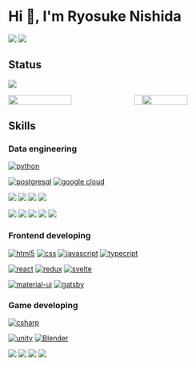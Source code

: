 # Hi 👋, I'm Ryosuke Nishida

[![](https://img.shields.io/badge/Twitter-1DA1F2?&logo=twitter&logoColor=white)](https://twitter.com/ryosukeskill)
[![](https://img.shields.io/badge/LinkedIn-0077B5?&logo=linkedin&logoColor=white)](https://www.linkedin.com/in/ryosukeskill/)

## Status

![](https://github-profile-summary-cards.vercel.app/api/cards/profile-details?username=24daryo&theme=vue)

<div style="display:flex; box-sizing:border-box">
<img src="https://github-readme-stats.vercel.app/api?username=24daryo&count_private=true&show_icons=true" width="50%"/>
<img width="16px"/>
<img src="https://github-readme-stats.vercel.app/api/top-langs/?username=24daryo&layout=compact" width="42.2%"/>
</div>

## Skills

### Data engineering

[![python](https://img.shields.io/badge/Python-3776AB?style=for-the-badge&logo=python&logoColor=white)](https://www.python.org/)

[![postgresql](https://img.shields.io/badge/PostgreSQL-316192?style=for-the-badge&logo=postgresql&logoColor=white)](https://www.postgresql.org/)
[![google cloud](https://img.shields.io/badge/Google_Cloud-4285F4?style=for-the-badge&logo=google-cloud&logoColor=white)](https://console.cloud.google.com/)

![](https://img.shields.io/static/v1?label=PY&message=scraping&color=white)
![](https://img.shields.io/static/v1?label=PY&message=pandas&color=white)
![](https://img.shields.io/static/v1?label=PY&message=jupyter&color=white)
![](https://img.shields.io/static/v1?label=PY&message=openpyxl&color=white)

![](https://img.shields.io/static/v1?label=GCP&message=IAM&color=white)
![](https://img.shields.io/static/v1?label=GCP&message=Functions&color=white)
![](https://img.shields.io/static/v1?label=GCP&message=Storage&color=white)
![](https://img.shields.io/static/v1?label=GCP&message=SQL&color=white)
![](https://img.shields.io/static/v1?label=GCP&message=API%20Gateway&color=white)

### Frontend developing

[![html5](https://img.shields.io/badge/HTML5-E34F26?style=for-the-badge&logo=html5&logoColor=white)](https://developer.mozilla.org/ja/docs/Web/HTML/Reference)
[![css](https://img.shields.io/badge/CSS3-1572B6?style=for-the-badge&logo=css3&logoColor=white)](https://developer.mozilla.org/ja/docs/Web/CSS/Reference)
[![javascript](https://img.shields.io/badge/JavaScript-F7DF1E?style=for-the-badge&logo=javascript&logoColor=black)](https://developer.mozilla.org/ja/docs/Web/JavaScript/Reference)
[![typecript](https://img.shields.io/badge/TypeScript-007ACC?style=for-the-badge&logo=typescript&logoColor=white)](https://www.typescriptlang.org/)

[![react](https://img.shields.io/badge/React-20232A?style=for-the-badge&logo=react&logoColor=61DAFB)](https://ja.reactjs.org/)
[![redux](https://img.shields.io/badge/Redux-593D88?style=for-the-badge&logo=redux&logoColor=white)](https://redux.js.org/)
[![svelte](https://img.shields.io/badge/Svelte-4A4A55?style=for-the-badge&logo=svelte&logoColor=FF3E00)](https://svelte.dev/)

[![material-ui](https://img.shields.io/badge/Material--UI-0081CB?style=for-the-badge&logo=material-ui&logoColor=white)](https://mui.com/)
[![gatsby](https://img.shields.io/badge/Gatsby-663399?style=for-the-badge&logo=gatsby&logoColor=white)](https://www.gatsbyjs.com/)

### Game developing

[![csharp](https://img.shields.io/badge/C%23-239120?style=for-the-badge&logo=c-sharp&logoColor=white)](https://docs.microsoft.com/ja-jp/dotnet/csharp/)

[![unity](https://img.shields.io/badge/Unity-100000?style=for-the-badge&logo=unity&logoColor=white)](https://unity.com/)
[![Blender](https://img.shields.io/badge/blender-%23F5792A.svg?style=for-the-badge&logo=blender&logoColor=white)](https://www.blender.org/)

![](https://img.shields.io/static/v1?label=&message=CG&color=white)
![](https://img.shields.io/static/v1?label=&message=path%20tracing&color=white)
![](https://img.shields.io/static/v1?label=&message=editor%20extending&color=white)
![](https://img.shields.io/static/v1?label=&message=compute%20shader&color=white)

<!-- ## Books I read -->

<!-- ![](https://img.shields.io/static/v1?label=&message=Clean%20Architecture%20達人に学ぶソフトウェアの構造と設計&color=white) -->
